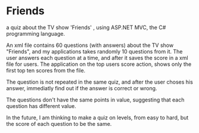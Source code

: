 # Friends

a quiz about the TV show 'Friends' , using ASP.NET MVC, the C# programming language.

An xml file contains 60 questions (with answers) about the TV show "Friends", and my applications takes randomly 10 questions from it. The user answers each question at a time, and after it saves the score in a xml file for users. The application on the top users score action, shows only the first top ten scores from the file.

The question is not repeated in the same quiz, and after the user choses his answer, immediatly find out if the answer is correct or wrong.

The questions don't have the same points in value, suggesting that each question has different value.

In the future, I am thinking to make a quiz on levels, from easy to hard, but the score of each question to be the same.
